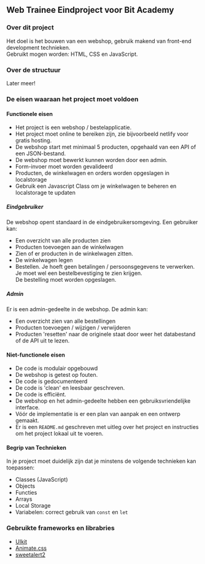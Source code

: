 ## Web Trainee Eindproject voor Bit Academy

### Over dit project

Het doel is het bouwen van een webshop, gebruik makend van front-end development technieken.<br>
Gebruikt mogen worden: HTML, CSS en JavaScript.

### Over de structuur

Later meer!<br>


### De eisen waaraan het project moet voldoen

#### Functionele eisen

- Het project is een webshop / bestelapplicatie.
- Het project moet online te bereiken zijn, zie bijvoorbeeld netlify voor gratis hosting.
- De webshop start met minimaal 5 producten, opgehaald van een API of een JSON-bestand.
- De webshop moet bewerkt kunnen worden door een admin.
- Form-invoer moet worden gevalideerd
- Producten, de winkelwagen en orders worden opgeslagen in localstorage
- Gebruik een Javascript Class om je winkelwagen te beheren en localstorage te updaten

##### Eindgebruiker

De webshop opent standaard in de eindgebruikersomgeving. Een gebruiker kan:

- Een overzicht van alle producten zien
- Producten toevoegen aan de winkelwagen
- Zien of er producten in de winkelwagen zitten.
- De winkelwagen legen
- Bestellen. Je hoeft geen betalingen / persoonsgegevens te verwerken.<br>
Je moet wel een bestelbevestiging te zien krijgen.<br>
De bestelling moet worden opgeslagen.

##### Admin

Er is een admin-gedeelte in de webshop. De admin kan:

- Een overzicht zien van alle bestellingen
- Producten toevoegen / wijzigen / verwijderen
- Producten 'resetten' naar de originele staat door weer het databestand of de API uit te lezen.

#### Niet-functionele eisen

- De code is modulair opgebouwd
- De webshop is getest op fouten.
- De code is gedocumenteerd
- De code is 'clean' en leesbaar geschreven.
- De code is efficiënt.
- De webshop en het admin-gedeelte hebben een gebruiksvriendelijke interface.
- Vóór de implementatie is er een plan van aanpak en een ontwerp gemaakt.
- Er is een `README.md` geschreven met uitleg over het project en instructies om het project lokaal uit te voeren.

#### Begrip van Technieken

In je project moet duidelijk zijn dat je minstens de volgende technieken kan toepassen:

- Classes (JavaScript)
- Objects
- Functies
- Arrays
- Local Storage
- Variabelen: correct gebruik van `const` en `let`

### Gebruikte frameworks en librabries

- [UIkit](https://getuikit.com)
- [Animate.css](https://animate.style)
- [sweetalert2](https://sweetalert2.github.io)
